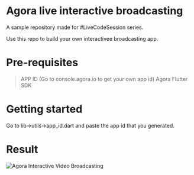 # Agora live interactive broadcasting

A sample repository made for #LiveCodeSession series.

Use this repo to build your own interactivee broadcasting app. 

# Pre-requisites 
> APP ID (Go to console.agora.io to get your own app id)
> Agora Flutter SDK

# Getting started

Go to lib->utils->app_id.dart and paste the app id that you generated. 

# Result
![Agora Interactive Video Broadcasting](https://photos.app.goo.gl/LexsJx63o4JqrHQA6)